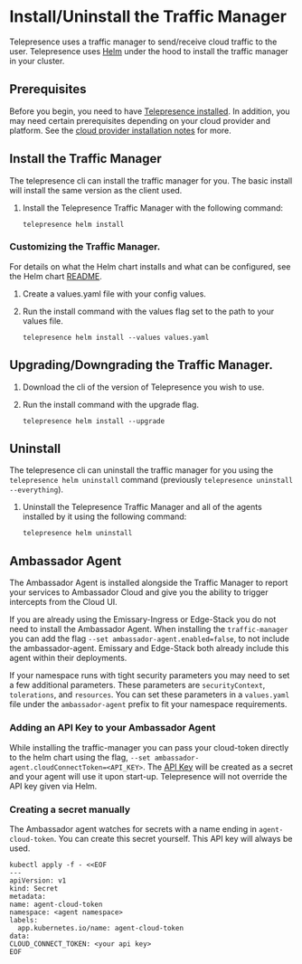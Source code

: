 # Install/Uninstall the Traffic Manager

Telepresence uses a traffic manager to send/receive cloud traffic to the user. Telepresence uses [Helm](https://helm.sh) under the hood to install the traffic manager in your cluster. 

## Prerequisites

Before you begin, you need to have [Telepresence installed](../../install/).
In addition, you may need certain prerequisites depending on your cloud provider and platform.
See the [cloud provider installation notes](../../install/cloud) for more.

## Install the Traffic Manager

The telepresence cli can install the traffic manager for you. The basic install will install the same version as the client used.

1. Install the Telepresence Traffic Manager with the following command:

   ```shell
   telepresence helm install
   ```

### Customizing the Traffic Manager.

For details on what the Helm chart installs and what can be configured, see the Helm chart [README](https://github.com/telepresenceio/telepresence/tree/release/v2/charts/telepresence).

1. Create a values.yaml file with your config values.

2. Run the install command with the values flag set to the path to your values file.

   ```shell
   telepresence helm install --values values.yaml
   ```


## Upgrading/Downgrading the Traffic Manager.

1. Download the cli of the version of Telepresence you wish to use.

2. Run the install command with the upgrade flag.

   ```shell
   telepresence helm install --upgrade
   ```


## Uninstall

The telepresence cli can uninstall the traffic manager for you using the `telepresence helm uninstall` command (previously `telepresence uninstall --everything`).

1. Uninstall the Telepresence Traffic Manager and all of the agents installed by it using the following command:

   ```shell
   telepresence helm uninstall
   ```

## Ambassador Agent

The Ambassador Agent is installed alongside the Traffic Manager to report your services to Ambassador Cloud and give you the ability to trigger intercepts from the Cloud UI. 

If you are already using the Emissary-Ingress or Edge-Stack you do not need to install the Ambassador Agent. When installing the `traffic-manager` you can add the flag `--set ambassador-agent.enabled=false`, to not include the ambassador-agent. Emissary and Edge-Stack both already include this agent within their deployments.

If your namespace runs with tight security parameters you may need to set a few additional parameters. These parameters are `securityContext`, `tolerations`, and `resources`. 
You can set these parameters in a `values.yaml` file under the `ambassador-agent` prefix to fit your namespace requirements.

### Adding an API Key to your Ambassador Agent

While installing the traffic-manager you can pass your cloud-token directly to the helm chart using the flag, `--set ambassador-agent.cloudConnectToken=<API_KEY>`.
The [API Key](../reference/client/login.md) will be created as a secret and your agent will use it upon start-up. Telepresence will not override the API key given via Helm.

### Creating a secret manually
The Ambassador agent watches for secrets with a name ending in `agent-cloud-token`. You can create this secret yourself. This API key will always be used.

  ```shell
kubectl apply -f - <<EOF
---
apiVersion: v1
kind: Secret
metadata:
  name: agent-cloud-token
  namespace: <agent namespace>
  labels:
    app.kubernetes.io/name: agent-cloud-token
data:
  CLOUD_CONNECT_TOKEN: <your api key>
EOF
  ```